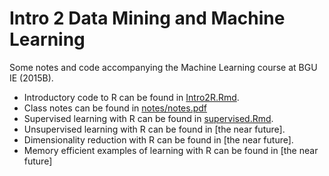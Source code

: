 # Intro 2 Data Mining and Machine Learning
Some notes and code accompanying the Machine Learning course at BGU IE (2015B).

- Introductory code to R can be found in [Intro2R.Rmd](https://github.com/johnros/Intro2R/blob/master/Intro2R.Rmd). 
- Class notes can be found in [notes/notes.pdf](https://github.com/johnros/Intro2R/blob/master/notes/notes.pdf)
- Supervised learning with R can be found in [supervised.Rmd](https://github.com/johnros/Intro2R/blob/master/supervised.Rmd).
- Unsupervised learning with R can be found in [the near future].
- Dimensionality reduction with R can be found in [the near future].
- Memory efficient examples of learning with R can be found in [the near future]


